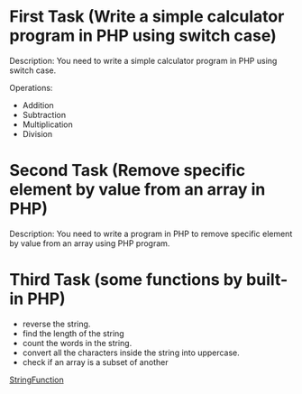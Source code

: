 # First Task (Write a simple calculator program in PHP using switch case)

Description:
You need to write a simple calculator program in PHP using switch case.

<p>Operations:<p>
<ul>
    <li>Addition</li>
    <li>Subtraction</li>
    <li>Multiplication</li>
    <li>Division</li>
</ul>


# Second Task (Remove specific element by value from an array in PHP)

Description:
You need to write a program in PHP to remove specific element by value from an array using PHP program.


# Third Task (some functions by built-in PHP)
<ul>
    <li>reverse the string.</li>
    <li>find the length of the string</li>
    <li>count the words in the string.</li>
    <li>convert all the characters inside the string into uppercase.</li>
    <li>check if an array is a subset of another</li>
</ul>

<a href="StringFunction.php">StringFunction</a>